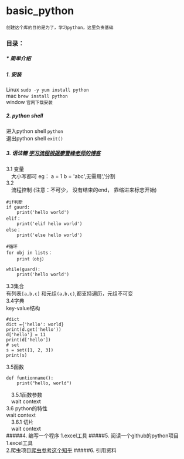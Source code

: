# basic_python
````
创建这个库的目的是为了，学习python，这里负责基础
````
### 目录：

##### * 简单介绍
##### 1. 安装
Linux ```sudo -y yum install python```  
mac ```brew install python```  
window ```官网下载安装```
##### 2. python shell
进入python shell ```python```  
退出python shell ```exit()```  
##### 3. 语法糖  [学习流程根据廖雪峰老师的博客](https://www.liaoxuefeng.com/wiki/1016959663602400)
3.1 变量   
&emsp;大小写都可 eg： a = 1 b = 'abc',无需用‘,’分割  
3.2  
&emsp;流程控制 (注意：不可少， 没有结束的end， 靠缩进来标志开始)
````
#if判断
if gaurd:
    print('hello world')
elif：
    print('elif hello world')
else：
    print('else hello world')

#循环
for obj in lists：
    print（obj）

while(guard):
    print('hello world')
````
3.3集合  
有列表```[a,b,c]``` 和元组```(a,b,c)```,都支持遍历，元组不可变  
3.4字典   
 key-value结构
 ````
#dict
dict ={'hello': world} 
print(d.get('hello'))
d['hello'] = 11
print(d['hello'])
# set
s = set([1, 2, 3])
print(s)
````
3.5函数  
````
def funtionname():
    print("hello, world")
````  
&emsp;3.5.1函数参数  
&emsp;wait context   
3.6 python的特性  
wait context   
&emsp;3.6.1 切片  
&emsp;wait context   
#####4. 编写一个程序
1.excel工具
#####5. 阅读一个github的python项目
1.excel工具  
2.爬虫项目[爬虫参考这个知乎](https://zhuanlan.zhihu.com/p/21479334/)
#####6. 引用资料

